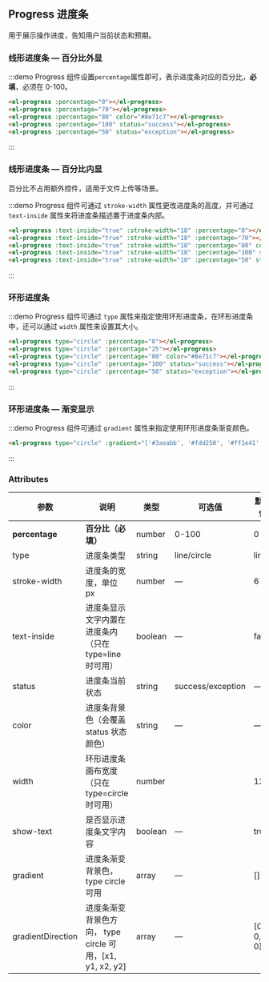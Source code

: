 
## Progress 进度条

用于展示操作进度，告知用户当前状态和预期。

### 线形进度条 — 百分比外显

:::demo Progress 组件设置`percentage`属性即可，表示进度条对应的百分比，**必填**，必须在 0-100。
```html
<el-progress :percentage="0"></el-progress>
<el-progress :percentage="70"></el-progress>
<el-progress :percentage="80" color="#8e71c7"></el-progress>
<el-progress :percentage="100" status="success"></el-progress>
<el-progress :percentage="50" status="exception"></el-progress>
```
:::

### 线形进度条 — 百分比内显

百分比不占用额外控件，适用于文件上传等场景。

:::demo Progress 组件可通过 `stroke-width` 属性更改进度条的高度，并可通过 `text-inside` 属性来将进度条描述置于进度条内部。
```html
<el-progress :text-inside="true" :stroke-width="18" :percentage="0"></el-progress>
<el-progress :text-inside="true" :stroke-width="18" :percentage="70"></el-progress>
<el-progress :text-inside="true" :stroke-width="18" :percentage="80" color="rgba(142, 113, 199, 0.7)"></el-progress>
<el-progress :text-inside="true" :stroke-width="18" :percentage="100" status="success"></el-progress>
<el-progress :text-inside="true" :stroke-width="18" :percentage="50" status="exception"></el-progress>
```
:::

### 环形进度条

:::demo Progress 组件可通过 `type` 属性来指定使用环形进度条，在环形进度条中，还可以通过 `width` 属性来设置其大小。
```html
<el-progress type="circle" :percentage="0"></el-progress>
<el-progress type="circle" :percentage="25"></el-progress>
<el-progress type="circle" :percentage="80" color="#8e71c7"></el-progress>
<el-progress type="circle" :percentage="100" status="success"></el-progress>
<el-progress type="circle" :percentage="50" status="exception"></el-progress>
```
:::

### 环形进度条  —  渐变显示

:::demo Progress 组件可通过 `gradient` 属性来指定使用环形进度条渐变颜色。
```html
<el-progress type="circle" :gradient="['#3aeabb', '#fdd250', '#ff1e41', '#4ac5f8']" :percentage="100" ></el-progress>

```
:::



### Attributes
| 参数          | 说明            | 类型            | 可选值                 | 默认值   |
|-------------  |---------------- |---------------- |---------------------- |-------- |
| **percentage** | **百分比（必填）**   | number          |     0-100          |     0    |
| type          | 进度条类型           | string         | line/circle | line |
| stroke-width  | 进度条的宽度，单位 px | number          | — | 6 |
| text-inside  | 进度条显示文字内置在进度条内（只在 type=line 时可用） | boolean | — | false |
| status  | 进度条当前状态 | string | success/exception | — |
| color  | 进度条背景色（会覆盖 status 状态颜色） | string | — | — |
| width  | 环形进度条画布宽度（只在 type=circle 时可用） | number |  | 126 |
| show-text  | 是否显示进度条文字内容 | boolean | — | true |
| gradient  | 进度条渐变背景色，type circle 可用 | array | — | [] |
| gradientDirection  | 进度条渐变背景色方向， type circle 可用，[x1, y1, x2, y2] | array | — | [0, 0, 1, 0] |
